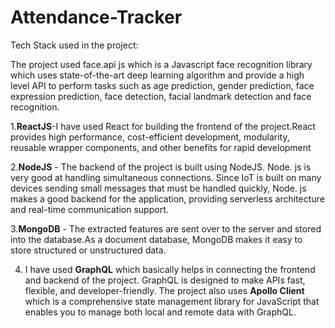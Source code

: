 # Attendance-Tracker

Tech Stack used in the project:

The project used face.api js which is a Javascript face recognition library which uses state-of-the-art deep learning algorithm and provide a high level API to perform tasks such as age prediction, gender prediction, face expression prediction, face detection, facial landmark detection and face recognition.

1.**ReactJS**-I have used React for building the frontend of the project.React provides high performance, cost-efficient development, modularity, reusable wrapper components, and other benefits for rapid development

2.**NodeJS** - The backend of the project is built using NodeJS. Node. js is very good at handling simultaneous connections. Since IoT is built on many devices sending small messages that must be handled quickly, Node. js makes a good backend for the application, providing serverless architecture and real-time communication support.

3.**MongoDB** - The extracted features are sent over to the server and stored into the database.As a document database, MongoDB makes it easy to store structured or unstructured data.

4. I have used **GraphQL** which basically helps in connecting the frontend and backend of the project. GraphQL is designed to make APIs fast, flexible, and developer-friendly. The project also uses **Apollo Client** which is a comprehensive state management library for JavaScript that enables you to manage both local and remote data with GraphQL.
